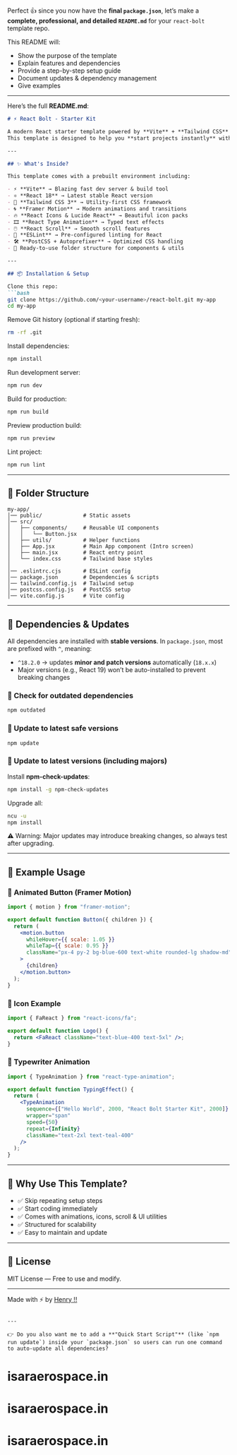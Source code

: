 Perfect 👍 since you now have the **final `package.json`**, let’s make a **complete, professional, and detailed `README.md`** for your `react-bolt` template repo.

This README will:

* Show the purpose of the template
* Explain features and dependencies
* Provide a step-by-step setup guide
* Document updates & dependency management
* Give examples

---

Here’s the full **README.md**:

````markdown
# ⚡ React Bolt - Starter Kit

A modern React starter template powered by **Vite** + **Tailwind CSS** with pre-configured libraries for animations, icons, and smooth development.  
This template is designed to help you **start projects instantly** without repeating setup every time.

---

## ✨ What's Inside?

This template comes with a prebuilt environment including:

- ⚡ **Vite** → Blazing fast dev server & build tool
- ⚛️ **React 18** → Latest stable React version
- 🎨 **Tailwind CSS 3** → Utility-first CSS framework
- 🌀 **Framer Motion** → Modern animations and transitions
- 🔥 **React Icons & Lucide React** → Beautiful icon packs
- 🎞️ **React Type Animation** → Typed text effects
- 🖱️ **React Scroll** → Smooth scroll features
- 📏 **ESLint** → Pre-configured linting for React
- 🛠️ **PostCSS + Autoprefixer** → Optimized CSS handling
- 📂 Ready-to-use folder structure for components & utils

---

## 📦 Installation & Setup

Clone this repo:
```bash
git clone https://github.com/<your-username>/react-bolt.git my-app
cd my-app
````

Remove Git history (optional if starting fresh):

```bash
rm -rf .git
```

Install dependencies:

```bash
npm install
```

Run development server:

```bash
npm run dev
```

Build for production:

```bash
npm run build
```

Preview production build:

```bash
npm run preview
```

Lint project:

```bash
npm run lint
```

---

## 📂 Folder Structure

```
my-app/
│── public/             # Static assets
│── src/
│   ├── components/     # Reusable UI components
│   │   └── Button.jsx
│   ├── utils/          # Helper functions
│   ├── App.jsx         # Main App component (Intro screen)
│   ├── main.jsx        # React entry point
│   └── index.css       # Tailwind base styles
│
│── .eslintrc.cjs       # ESLint config
│── package.json        # Dependencies & scripts
│── tailwind.config.js  # Tailwind setup
│── postcss.config.js   # PostCSS setup
│── vite.config.js      # Vite config
```

---

## 🔄 Dependencies & Updates

All dependencies are installed with **stable versions**.
In `package.json`, most are prefixed with `^`, meaning:

* `^18.2.0` → updates **minor and patch versions** automatically (`18.x.x`)
* Major versions (e.g., React 19) won’t be auto-installed to prevent breaking changes

### 📌 Check for outdated dependencies

```bash
npm outdated
```

### 📌 Update to latest safe versions

```bash
npm update
```

### 📌 Update to latest versions (including majors)

Install **npm-check-updates**:

```bash
npm install -g npm-check-updates
```

Upgrade all:

```bash
ncu -u
npm install
```

⚠️ Warning: Major updates may introduce breaking changes, so always test after upgrading.

---

## 🚀 Example Usage

### 🔹 Animated Button (Framer Motion)

```jsx
import { motion } from "framer-motion";

export default function Button({ children }) {
  return (
    <motion.button
      whileHover={{ scale: 1.05 }}
      whileTap={{ scale: 0.95 }}
      className="px-4 py-2 bg-blue-600 text-white rounded-lg shadow-md"
    >
      {children}
    </motion.button>
  );
}
```

### 🔹 Icon Example

```jsx
import { FaReact } from "react-icons/fa";

export default function Logo() {
  return <FaReact className="text-blue-400 text-5xl" />;
}
```

### 🔹 Typewriter Animation

```jsx
import { TypeAnimation } from "react-type-animation";

export default function TypingEffect() {
  return (
    <TypeAnimation
      sequence={["Hello World", 2000, "React Bolt Starter Kit", 2000]}
      wrapper="span"
      speed={50}
      repeat={Infinity}
      className="text-2xl text-teal-400"
    />
  );
}
```

---

## 🎯 Why Use This Template?

* ✅ Skip repeating setup steps
* ✅ Start coding immediately
* ✅ Comes with animations, icons, scroll & UI utilities
* ✅ Structured for scalability
* ✅ Easy to maintain and update

---

## 📜 License

MIT License — Free to use and modify.

---

Made with ⚡ by [Henry !!](https://github.com/henryzx27)

```

---

👉 Do you also want me to add a **"Quick Start Script"** (like `npm run update`) inside your `package.json` so users can run one command to auto-update all dependencies?
```
# isaraerospace.in
# isaraerospace.in
# isaraerospace.in
